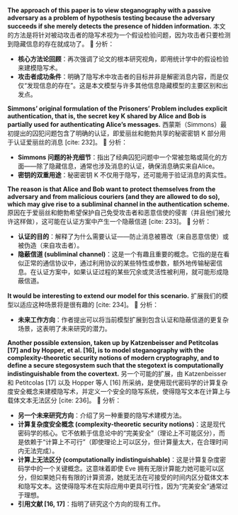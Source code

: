 **The approach of this paper is to view steganography with a passive adversary as a problem of hypothesis testing because the adversary succeeds if she merely detects the presence of hidden information.**
本文的方法是将针对被动攻击者的隐写术视为一个假设检验问题，因为攻击者只要检测到隐藏信息的存在就成功了。
📌 分析：
* **核心方法论回顾**：再次强调了论文的根本研究视角，即用统计学中的假设检验来建模隐写术。
* **攻击者成功条件**：明确了隐写术中攻击者的目标并非是解密消息内容，而是仅仅“发现信息的存在”。这是本文模型与许多其他信息隐藏模型的主要区别和出发点。

**Simmons’ original formulation of the Prisoners’ Problem includes explicit authentication, that is, the secret key K shared by Alice and Bob is partially used for authenticating Alice’s messages.**
西蒙斯（Simmons）最初提出的囚犯问题包含了明确的认证，即爱丽丝和鲍勃共享的秘密密钥 K 部分用于认证爱丽丝的消息 [cite: 232]。
📌 分析：
* **Simmons 问题的补充细节**：指出了经典囚犯问题中一个常被忽略或简化的方面——除了隐藏信息，通常也涉及消息的认证，确保消息确实来自Alice。
* **密钥的双重用途**：秘密密钥 K 不仅用于隐写，还可能用于验证消息的真实性。

**The reason is that Alice and Bob want to protect themselves from the adversary and from malicious couriers (and they are allowed to do so), which may give rise to a subliminal channel in the authentication scheme.**
原因在于爱丽丝和鲍勃希望保护自己免受攻击者和恶意信使的侵害（并且他们被允许这样做），这可能在认证方案中产生一个隐蔽信道 [cite: 233]。
📌 分析：
* **认证的目的**：解释了为什么需要认证——防止消息被篡改（来自恶意信使）或被伪造（来自攻击者）。
* **隐蔽信道 (subliminal channel)**：这是一个有趣且重要的概念。它指的是在看似正常的通信协议中，通过利用协议的某些特性或参数，额外地传输秘密信息。在认证方案中，如果认证过程的某些冗余或灵活性被利用，就可能形成隐蔽信道。

**It would be interesting to extend our model for this scenario.**
扩展我们的模型以适应这种场景将是很有趣的 [cite: 234]。
📌 分析：
* **未来工作方向**：作者提出可以将当前模型扩展到包含认证和隐蔽信道的更复杂场景，这表明了未来研究的潜力。

**Another possible extension, taken up by Katzenbeisser and Petitcolas [17] and by Hopper, et al. [16], is to model steganography with the complexity-theoretic security notions of modern cryptography, and to define a secure stegosystem such that the stegotext is computationally indistinguishable from the covertext.**
另一个可能的扩展，由 Katzenbeisser 和 Petitcolas [17] 以及 Hopper 等人 [16] 所采纳，是使用现代密码学的计算复杂度安全概念来建模隐写术，并定义一个安全的隐写系统，使得隐写文本在计算上与载体文本无法区分 [cite: 236]。
📌 分析：
* **另一个未来研究方向**：介绍了另一种重要的隐写术建模方法。
* **计算复杂度安全概念 (complexity-theoretic security notions)**：这是现代密码学的核心。它不依赖于信息论中的“完美安全”（理论上不可能区分），而是依赖于“计算上不可行”（即使理论上可以区分，但计算量太大，在合理时间内无法完成）。
* **计算上无法区分 (computationally indistinguishable)**：这是计算复杂度密码学中的一个关键概念。这意味着即使 Eve 拥有无限计算能力她可能可以区分，但如果她只有有限的计算资源，她就无法在可接受的时间内区分载体文本和隐写文本。这使得隐写术在实际应用中更具可行性，因为“完美安全”通常过于理想。
* **引用文献 [16, 17]**：指明了研究这个方向的现有工作。